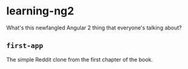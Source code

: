 # learning-ng2
What's this newfangled Angular 2 thing that everyone's talking about?

## `first-app`

The simple Reddit clone from the first chapter of the book. 
